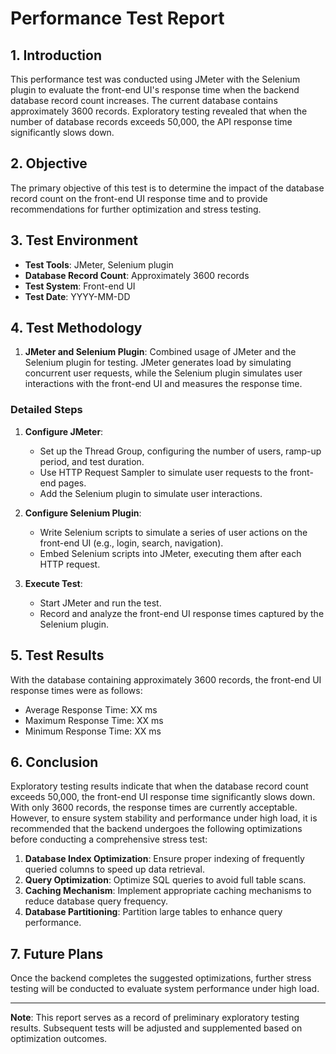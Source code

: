 # Performance Test Report

## 1. Introduction
This performance test was conducted using JMeter with the Selenium plugin to evaluate the front-end UI's response time when the backend database record count increases. The current database contains approximately 3600 records. Exploratory testing revealed that when the number of database records exceeds 50,000, the API response time significantly slows down.

## 2. Objective
The primary objective of this test is to determine the impact of the database record count on the front-end UI response time and to provide recommendations for further optimization and stress testing.

## 3. Test Environment
- **Test Tools**: JMeter, Selenium plugin
- **Database Record Count**: Approximately 3600 records
- **Test System**: Front-end UI
- **Test Date**: YYYY-MM-DD

## 4. Test Methodology
1. **JMeter and Selenium Plugin**: Combined usage of JMeter and the Selenium plugin for testing. JMeter generates load by simulating concurrent user requests, while the Selenium plugin simulates user interactions with the front-end UI and measures the response time.

### Detailed Steps
1. **Configure JMeter**:
   - Set up the Thread Group, configuring the number of users, ramp-up period, and test duration.
   - Use HTTP Request Sampler to simulate user requests to the front-end pages.
   - Add the Selenium plugin to simulate user interactions.

2. **Configure Selenium Plugin**:
   - Write Selenium scripts to simulate a series of user actions on the front-end UI (e.g., login, search, navigation).
   - Embed Selenium scripts into JMeter, executing them after each HTTP request.

3. **Execute Test**:
   - Start JMeter and run the test.
   - Record and analyze the front-end UI response times captured by the Selenium plugin.

## 5. Test Results
With the database containing approximately 3600 records, the front-end UI response times were as follows:
- Average Response Time: XX ms
- Maximum Response Time: XX ms
- Minimum Response Time: XX ms

## 6. Conclusion
Exploratory testing results indicate that when the database record count exceeds 50,000, the front-end UI response time significantly slows down. With only 3600 records, the response times are currently acceptable. However, to ensure system stability and performance under high load, it is recommended that the backend undergoes the following optimizations before conducting a comprehensive stress test:

1. **Database Index Optimization**: Ensure proper indexing of frequently queried columns to speed up data retrieval.
2. **Query Optimization**: Optimize SQL queries to avoid full table scans.
3. **Caching Mechanism**: Implement appropriate caching mechanisms to reduce database query frequency.
4. **Database Partitioning**: Partition large tables to enhance query performance.

## 7. Future Plans
Once the backend completes the suggested optimizations, further stress testing will be conducted to evaluate system performance under high load.

---

**Note**: This report serves as a record of preliminary exploratory testing results. Subsequent tests will be adjusted and supplemented based on optimization outcomes.
